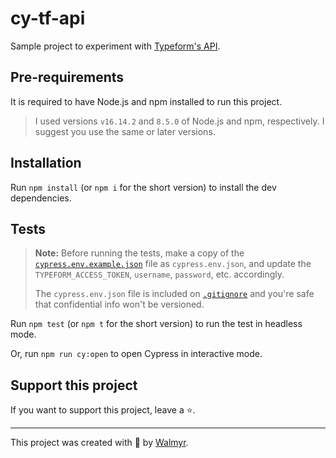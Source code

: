 # cy-tf-api

Sample project to experiment with [Typeform's API](https://developer.typeform.com/).

## Pre-requirements

It is required to have Node.js and npm installed to run this project.

> I used versions `v16.14.2` and `8.5.0` of Node.js and npm, respectively. I suggest you use the same or later versions.

## Installation

Run `npm install` (or `npm i` for the short version) to install the dev dependencies.

## Tests

> **Note:** Before running the tests, make a copy of the [`cypress.env.example.json`](./cypress.env.example.json) file as `cypress.env.json`, and update the `TYPEFORM_ACCESS_TOKEN`, `username`, `password`, etc. accordingly.
>
> The `cypress.env.json` file is included on [`.gitignore`](./.gitignore) and you're safe that confidential info won't be versioned.

Run `npm test` (or `npm t` for the short version) to run the test in headless mode.

Or, run `npm run cy:open` to open Cypress in interactive mode.

## Support this project

If you want to support this project, leave a ⭐.

___

This project was created with 💚 by [Walmyr](https://walmyr.dev).

